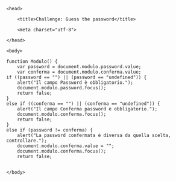 <!DOCTYPE HTML>

<html>

    <head>

        <title>Challenge: Guess the password</title>

        <meta charset="utf-8">

    </head>

    <body>
    
    function Modulo() {
        var password = document.modulo.password.value;
	    var conferma = document.modulo.conferma.value; 
    if ((password == "") || (password == "undefined")) {
		alert("Il campo Password è obbligatorio.");
		document.modulo.password.focus();
		return false;
	}
	else if ((conferma == "") || (conferma == "undefined")) {
		alert("Il campo Conferma password è obbligatorio.");
		document.modulo.conferma.focus();
		return false;
	}
	else if (password != conferma) {
		alert("La password confermata è diversa da quella scelta, controllare.");
		document.modulo.conferma.value = "";
		document.modulo.conferma.focus();
		return false;
        
        
    </body>

</html>
